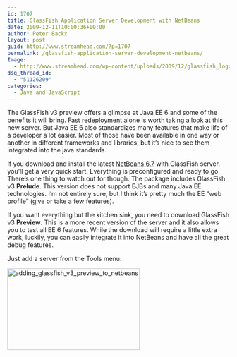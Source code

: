 ```yaml
---
id: 1707
title: GlassFish Application Server Development with NetBeans
date: 2009-12-11T10:00:36+00:00
author: Peter Backx
layout: post
guid: http://www.streamhead.com/?p=1707
permalink: /glassfish-application-server-development-netbeans/
Image:
  - http://www.streamhead.com/wp-content/uploads/2009/12/glassfish_logo.png
dsq_thread_id:
  - "51126209"
categories:
  - Java and JavaScript
---
```

The GlassFish v3 preview offers a glimpse at Java EE 6 and some of the benefits it will bring. <a title="Top reasons for lightweight GlassFish 3" href="http://blogs.sun.com/alexismp/entry/lightweight_glassfish" target="_blank">Fast redeployment</a> alone is worth taking a look at this new server. But Java EE 6 also standardizes many features that make life of a developer a lot easier. Most of those have been available in one way or another in different frameworks and libraries, but it&#8217;s nice to see them integrated into the java standards.

If you download and install the latest <a title="NetBeans" href="http://netbeans.org/" target="_blank">NetBeans 6.7</a> with GlassFish server, you&#8217;ll get a very quick start. Everything is preconfigured and ready to go. There&#8217;s one thing to watch out for though. The package includes GlassFish v3 **Prelude**. This version does not support EJBs and many Java EE technologies. I&#8217;m not entirely sure, but I think it&#8217;s pretty much the EE &#8220;web profile&#8221; (give or take a few features).

If you want everything but the kitchen sink, you need to download GlassFish v3 **Preview**. This is a more recent version of the server and it also allows you to test all EE 6 features. While the download will require a little extra work, luckily, you can easily integrate it into NetBeans and have all the great debug features.

Just add a server from the Tools menu:

[<img class="alignnone size-medium wp-image-1708" title="adding_glassfish_v3_preview_to_netbeans" src="http://www.streamhead.com/wp-content/uploads/2009/12/adding_glassfish_v3_preview_to_netbeans-300x185.png" alt="adding_glassfish_v3_preview_to_netbeans" width="300" height="185" srcset="http://www.streamhead.com/wp-content/uploads/2009/12/adding_glassfish_v3_preview_to_netbeans-300x185.png 300w, http://www.streamhead.com/wp-content/uploads/2009/12/adding_glassfish_v3_preview_to_netbeans-1024x632.png 1024w, http://www.streamhead.com/wp-content/uploads/2009/12/adding_glassfish_v3_preview_to_netbeans.png 1162w" sizes="(max-width: 300px) 100vw, 300px" />](http://www.streamhead.com/wp-content/uploads/2009/12/adding_glassfish_v3_preview_to_netbeans.png)

<!-- AddThis Advanced Settings generic via filter on the_content -->

<!-- AddThis Share Buttons generic via filter on the_content -->